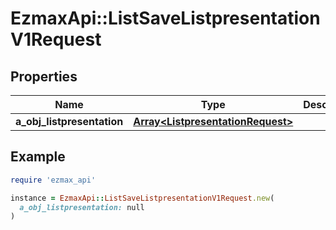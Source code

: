 # EzmaxApi::ListSaveListpresentationV1Request

## Properties

| Name | Type | Description | Notes |
| ---- | ---- | ----------- | ----- |
| **a_obj_listpresentation** | [**Array&lt;ListpresentationRequest&gt;**](ListpresentationRequest.md) |  |  |

## Example

```ruby
require 'ezmax_api'

instance = EzmaxApi::ListSaveListpresentationV1Request.new(
  a_obj_listpresentation: null
)
```

